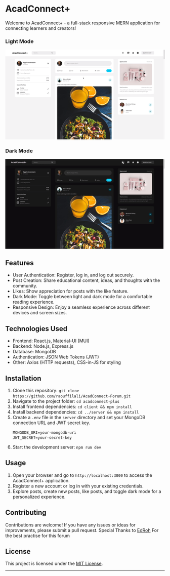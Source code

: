 # AcadConnect+

Welcome to AcadConnect+ - a full-stack responsive MERN application for connecting learners and creators!

### Light Mode
![AcadConnect+ Screenshot](AcadWhite.png)

### Dark Mode
![AcadConnect+ Screenshot](AcadConnect+Dark.jpg)

## Features

- User Authentication: Register, log in, and log out securely.
- Post Creation: Share educational content, ideas, and thoughts with the community.
- Likes: Show appreciation for posts with the like feature.
- Dark Mode: Toggle between light and dark mode for a comfortable reading experience.
- Responsive Design: Enjoy a seamless experience across different devices and screen sizes.

## Technologies Used

- Frontend: React.js, Material-UI (MUI)
- Backend: Node.js, Express.js
- Database: MongoDB
- Authentication: JSON Web Tokens (JWT)
- Other: Axios (HTTP requests), CSS-in-JS for styling

## Installation

1. Clone this repository: `git clone https://github.com/raouffilali/AcadConnect-Forum.git`
2. Navigate to the project folder: `cd acadconnect-plus`
3. Install frontend dependencies: `cd client && npm install`
4. Install backend dependencies: `cd ../server && npm install`
5. Create a `.env` file in the `server` directory and set your MongoDB connection URL and JWT secret key.
   ```
   MONGODB_URI=your-mongodb-uri
   JWT_SECRET=your-secret-key
   ```
6. Start the development server: `npm run dev`

## Usage

1. Open your browser and go to `http://localhost:3000` to access the AcadConnect+ application.
2. Register a new account or log in with your existing credentials.
3. Explore posts, create new posts, like posts, and toggle dark mode for a personalized experience.

## Contributing

Contributions are welcome! If you have any issues or ideas for improvements, please submit a pull request.
Special Thanks to [EdRoh](https://www.youtube.com/@EdRohDev) For the best practise for this forum


## License

This project is licensed under the [MIT License](LICENSE).

---
  
